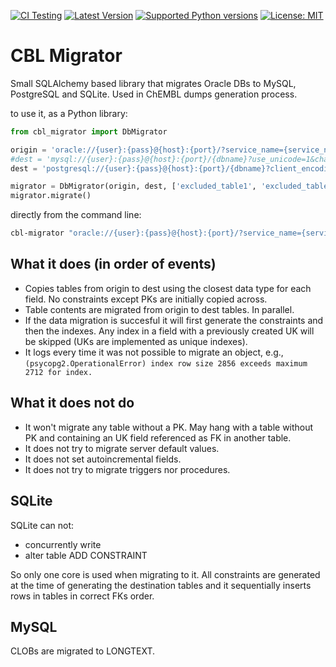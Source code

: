 [![CI Testing](https://github.com/chembl/cbl-migrator/workflows/CI/badge.svg)](https://github.com/chembl/cbl-migrator/actions?query=workflow%3ACI+branch%3Amaster)
[![Latest Version](https://img.shields.io/pypi/v/cbl_migrator.svg)](https://pypi.python.org/pypi/cbl_migrator/)
[![Supported Python versions](https://img.shields.io/pypi/pyversions/cbl_migrator.svg)](https://pypi.python.org/pypi/cbl_migrator/)
[![License: MIT](https://img.shields.io/badge/License-MIT-yellow.svg)](https://opensource.org/licenses/MIT)


# CBL Migrator

Small SQLAlchemy based library that migrates Oracle DBs to MySQL, PostgreSQL and SQLite. Used in ChEMBL dumps generation process.

to use it, as a Python library:

```python
from cbl_migrator import DbMigrator

origin = 'oracle://{user}:{pass}@{host}:{port}/?service_name={service_name}?encoding=utf8'
#dest = 'mysql://{user}:{pass}@{host}:{port}/{dbname}?use_unicode=1&charset=utf8'
dest = 'postgresql://{user}:{pass}@{host}:{port}/{dbname}?client_encoding=utf8'

migrator = DbMigrator(origin, dest, ['excluded_table1', 'excluded_table2'], n_workers=4)
migrator.migrate()
```

directly from the command line:
```bash
cbl-migrator "oracle://{user}:{pass}@{host}:{port}/?service_name={service_name}?encoding=utf8" "postgresql://{user}:{pass}@{host}:{port}/{dbname}?client_encoding=utf8" --n_workers 8
```

## What it does (in order of events)

- Copies tables from origin to dest using the closest data type for each field. No constraints except PKs are initially copied across.
- Table contents are migrated from origin to dest tables. In parallel.
- If the data migration is succesful it will first generate the constraints and then the indexes. Any index in a field with a previously created UK will be skipped (UKs are implemented as unique indexes).
- It logs every time it was not possible to migrate an object, e.g., ```(psycopg2.OperationalError) index row size 2856 exceeds maximum 2712 for index.```

## What it does not do

- It won't migrate any table without a PK. May hang with a table without PK and containing an UK field referenced as FK in another table.
- It does not try to migrate server default values.
- It does not set autoincremental fields.
- It does not try to migrate triggers nor procedures.

## SQLite

SQLite can not:

- concurrently write
- alter table ADD CONSTRAINT

So only one core is used when migrating to it. All constraints are generated at the time of generating the destination tables and it sequentially inserts rows in tables in correct FKs order.


## MySQL

CLOBs are migrated to LONGTEXT.
